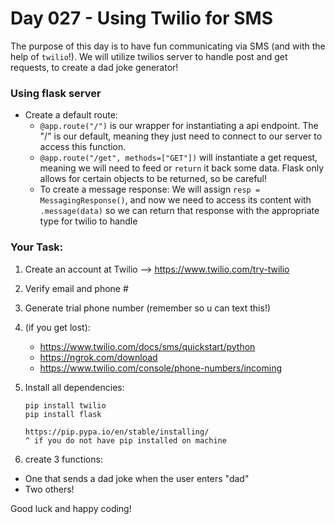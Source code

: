 # Day 027 - Using Twilio for SMS 

The purpose of this day is to have fun communicating via SMS (and with the help of `twilio`!). We will utilize twilios server to handle post and get requests, to create a dad joke generator!
### Using flask server
* Create a default route:
    * `@app.route("/")` is our wrapper for instantiating a api endpoint. The "/" is our default, meaning they just need to connect to our server to access this function.
    * `@app.route("/get", methods=["GET"])` will instantiate a get request, meaning we will need to feed or `return` it back some data. Flask only allows for certain objects to be returned, so be careful!
    * To create a message response:
    We will assign `resp = MessagingResponse()`, and now we need to access its content with `.message(data)` so we can return that response with the appropriate type for twilio to handle



### Your Task:

1. Create an account at Twilio --> https://www.twilio.com/try-twilio

2. Verify email and phone #

3. Generate trial phone number (remember so u can text this!)

4. (if you get lost): 
    * https://www.twilio.com/docs/sms/quickstart/python
    * https://ngrok.com/download
    * https://www.twilio.com/console/phone-numbers/incoming

2. Install all dependencies:
    ```
    pip install twilio
    pip install flask

    https://pip.pypa.io/en/stable/installing/
    ^ if you do not have pip installed on machine
    ```

3. create 3 functions:
* One that sends a dad joke when the user enters "dad"
* Two others!


Good luck and happy coding!